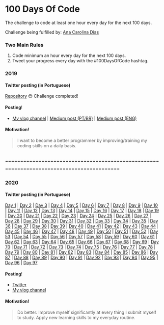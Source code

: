 # 100 Days Of Code
The challenge to code at least one hour every day for the next 100 days.

Challenge being fulfilled by: [Ana Carolina Dias](https://github.com/linasdias/)

### Two Main Rules
1.  Code minimum an hour every day for the next 100 days.
2.  Tweet your progress every day with the #100DaysOfCode hashtag.

### 2019

#### Twitter posting (in Portuguese)
[Repository](https://github.com/linasdias/100daysofcode/blob/master/bts%20memes%20100daysofcode%202019.1.rar)
:blush: Challenge completed!

#### Posting!
- [My vlog channel](https://www.youtube.com/channel/UCzdN_GOPp7SFm6Yp7L2qvTg) | [Medium post (PT/BR)](https://medium.com/@carolinadias4567/ent%C3%A3o-eu-fiz-os-100-dias-de-c%C3%B3digo-94aa4316cc30) | [Medium post (ENG)](https://medium.com/@carolinadias4567/so-i-did-100daysofcode-911a3dc81346?sk=f7a7b57638e73af8b1bf3cffed4c9d42)

#### Motivation!

> I want to become a better programmer by improving/training my coding skills on a daily basis.

## -----------------------------------------------------------------------------------------

### 2020

#### Twitter posting (in Portuguese)
[Day 1](https://twitter.com/linasousad/status/1223728154646319104) | [Day 2](https://twitter.com/linasousad/status/1224106596613197824) | [Day 3](https://twitter.com/linasousad/status/1224800567358377984) | [Day 4](https://twitter.com/linasousad/status/1224800567358377984) | [Day 5](https://twitter.com/linasousad/status/1224800567358377984) | [Day 6](https://twitter.com/linasousad/status/1224800567358377984) | [Day 7](https://twitter.com/linasousad/status/1226550163315007488) | [Day 8](https://twitter.com/linasousad/status/1226550163315007488) | [Day 9](https://twitter.com/linasousad/status/1226550163315007488) | [Day 10](https://twitter.com/linasousad/status/1230235903429349378) | [Day 11](https://twitter.com/linasousad/status/1230235903429349378) | [Day 12](https://twitter.com/linasousad/status/1230235903429349378) | [Day 13](https://twitter.com/linasousad/status/1230235903429349378) | [Day 14](https://twitter.com/linasousad/status/1230235903429349378) | [Day 15](https://twitter.com/linasousad/status/1230235903429349378) | [Day 16](https://twitter.com/linasousad/status/1230235903429349378) | [Day 17](https://twitter.com/linasousad/status/1230235903429349378) | [Day 18](https://twitter.com/linasousad/status/1230235903429349378) | [Day 19](https://twitter.com/linasousad/status/1230235903429349378) | [Day 20](https://twitter.com/linasousad/status/1238926061754335232) | [Day 21](https://twitter.com/linasousad/status/1238926061754335232) | [Day 22](https://twitter.com/linasousad/status/1238926061754335232) | [Day 23](https://twitter.com/linasousad/status/1238926061754335232) | [Day 24](https://twitter.com/linasousad/status/1238926061754335232) | [Day 25](https://twitter.com/linasousad/status/1238926061754335232) | [Day 26](https://twitter.com/linasousad/status/1238926061754335232) | [Day 27](https://twitter.com/linasousad/status/1238926061754335232) | [Day 28](https://twitter.com/linasousad/status/1238926061754335232) | [Day 29](https://twitter.com/linasousad/status/1238926061754335232) | [Day 30](https://twitter.com/linasousad/status/1238926061754335232) | [Day 31](https://twitter.com/linasousad/status/1238926061754335232) | [Day 32](https://twitter.com/linasousad/status/1238926061754335232) | [Day 33](https://twitter.com/linasousad/status/1238926061754335232) | [Day 34](https://twitter.com/linasousad/status/1238926061754335232) | [Day 35](https://twitter.com/linasousad/status/1238926061754335232) | [Day 36](https://twitter.com/linasousad/status/1238926061754335232) | [Day 37](https://twitter.com/linasousad/status/1238926061754335232) | [Day 38](https://twitter.com/linasousad/status/1238926061754335232) | [Day 39](https://twitter.com/linasousad/status/1238926061754335232) | [Day 40](https://twitter.com/linasousad/status/1238926061754335232) | [Day 41](https://twitter.com/linasousad/status/1238926061754335232) | [Day 42](https://twitter.com/linasousad/status/1238926061754335232) | [Day 43](https://twitter.com/linasousad/status/1238926061754335232) | [Day 44](https://twitter.com/linasousad/status/1240421150624268291) | [Day 45](https://twitter.com/linasousad/status/1240421150624268291) | [Day 46](https://twitter.com/linasousad/status/1240421150624268291) | [Day 47](https://twitter.com/linasousad/status/1240421150624268291) | [Day 48](https://twitter.com/linasousad/status/1240634878217146376) | [Day 49](https://twitter.com/linasousad/status/1241109814568247299) | [Day 50](https://twitter.com/linasousad/status/1241477280385372162) | [Day 51](https://twitter.com/linasousad/status/1241858795044769792) | [Day 52](https://twitter.com/linasousad/status/1243222852448538625) | [Day 53](https://twitter.com/linasousad/status/1243222852448538625) | [Day 54](https://twitter.com/linasousad/status/1243222852448538625) | [Day 55](https://twitter.com/linasousad/status/1243222852448538625) | [Day 56](https://twitter.com/linasousad/status/1245097409790820354) | [Day 57](https://twitter.com/linasousad/status/1245097409790820354) | [Day 58](https://twitter.com/linasousad/status/1245097409790820354) | [Day 59](https://twitter.com/linasousad/status/1245097409790820354) | [Day 60](https://twitter.com/linasousad/status/1245097409790820354) | [Day 61](https://twitter.com/linasousad/status/1245722344968130560) | [Day 62](https://twitter.com/linasousad/status/1245722344968130560) | [Day 63](https://mobile.twitter.com/linasousad/status/1249740918959362048) | [Day 64](https://mobile.twitter.com/linasousad/status/1249740918959362048) | [Day 65](https://mobile.twitter.com/linasousad/status/1249740918959362048) | [Day 66](https://mobile.twitter.com/linasousad/status/1249740918959362048) | [Day 67](https://mobile.twitter.com/linasousad/status/1249740918959362048) | [Day 68](https://mobile.twitter.com/linasousad/status/1249740918959362048) | [Day 69](https://mobile.twitter.com/linasousad/status/1249740918959362048) | [Day 70](https://mobile.twitter.com/linasousad/status/1249740918959362048) | [Day 71](https://mobile.twitter.com/linasousad/status/1249740918959362048) | [Day 72](https://mobile.twitter.com/linasousad/status/1249740918959362048) | [Day 73](https://mobile.twitter.com/linasousad/status/1249740918959362048) | [Day 74](https://mobile.twitter.com/linasousad/status/1258571366300860422) | [Day 75](https://mobile.twitter.com/linasousad/status/1258571366300860422) | [Day 76](https://mobile.twitter.com/linasousad/status/1258571366300860422) | [Day 77](https://mobile.twitter.com/linasousad/status/1258571366300860422) | [Day 78](https://mobile.twitter.com/linasousad/status/1258571366300860422) | [Day 79](https://mobile.twitter.com/linasousad/status/1258571366300860422) | [Day 80](https://mobile.twitter.com/linasousad/status/1258571366300860422) | [Day 81](https://mobile.twitter.com/linasousad/status/1258571366300860422) | [Day 82](https://mobile.twitter.com/linasousad/status/1258571366300860422) | [Day 83](https://mobile.twitter.com/linasousad/status/1258571366300860422) | [Day 84](https://mobile.twitter.com/linasousad/status/1258571366300860422) | [Day 85](https://mobile.twitter.com/linasousad/status/1258571366300860422) | [Day 86](https://mobile.twitter.com/linasousad/status/1258571366300860422) | [Day 87](https://mobile.twitter.com/linasousad/status/1258571366300860422) | [Day 88](https://mobile.twitter.com/linasousad/status/1258571366300860422) | [Day 89](https://mobile.twitter.com/linasousad/status/1258571366300860422) | [Day 90](https://mobile.twitter.com/linasousad/status/1258571366300860422) | [Day 91](https://mobile.twitter.com/linasousad/status/1258571366300860422) | [Day 92](https://mobile.twitter.com/linasousad/status/1258571366300860422) | [Day 93](https://mobile.twitter.com/linasousad/status/1258571366300860422) | [Day 94](https://mobile.twitter.com/linasousad/status/1258571366300860422) | [Day 95](https://mobile.twitter.com/linasousad/status/1258571366300860422) | [Day 96](https://mobile.twitter.com/linasousad/status/1258571366300860422) | [Day 97](https://mobile.twitter.com/linasousad/status/1258571366300860422)
#### Posting!
- [Twitter](https://twitter.com/linasousad)
- [My vlog channel](https://www.youtube.com/channel/UCzdN_GOPp7SFm6Yp7L2qvTg) 
#### Motivation!

> Do better. Improve myself significantly at every thing I submit myself to study. Apply new learning skills to my everyday routine.
